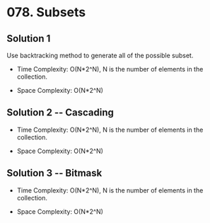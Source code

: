 # 078. Subsets

## Solution 1

Use backtracking method to generate all of the possible subset.

* Time Complexity: O(N*2^N), N is the number of elements in the collection.

* Space Complexity: O(N*2^N)

## Solution 2 -- Cascading

* Time Complexity: O(N*2^N), N is the number of elements in the collection.

* Space Complexity: O(N*2^N)

## Solution 3 -- Bitmask

* Time Complexity: O(N*2^N), N is the number of elements in the collection.

* Space Complexity: O(N*2^N)